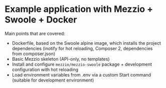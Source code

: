 # Example application with Mezzio + Swoole + Docker

Main points that are covered:
- Dockerfile, based on the Swoole alpine image, which installs the project dependencies (inotify for hot reloading, Composer 2, dependencies from composer.json)
- Basic Mezzio skeleton (API-only, no templates)
- Install and configure `mezzio/mezzio-swoole` package + development configuration with hot reloading
- Load environment variables from .env via a custom Start command (suitable for development environment)
